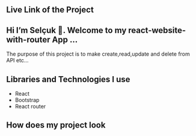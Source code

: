 ## Live Link of the Project



## Hi I’m Selçuk 👋. Welcome to my react-website-with-router App ...

 The purpose of this project is to make  create,read,update and delete from API etc...

## Libraries and Technologies I use

 * React
 * Bootstrap
 * React router



## How does my project look
